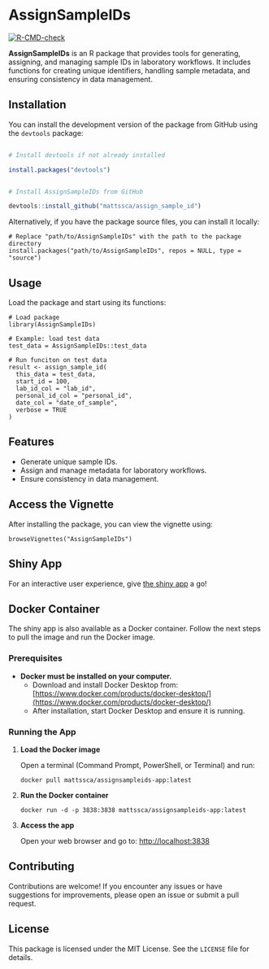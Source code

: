 # AssignSampleIDs

[![R-CMD-check](https://github.com/mattssca/assign_sample_id/actions/workflows/main.yml/badge.svg)](https://github.com/mattssca/assign_sample_id/actions/workflows/main.yml)

**AssignSampleIDs** is an R package that provides tools for generating, assigning, and managing sample IDs in laboratory workflows. It includes functions for creating unique identifiers, handling sample metadata, and ensuring consistency in data management.

## Installation

You can install the development version of the package from GitHub using the `devtools` package:

```r

# Install devtools if not already installed

install.packages("devtools")


# Install AssignSampleIDs from GitHub

devtools::install_github("mattssca/assign_sample_id")
```

Alternatively, if you have the package source files, you can install it locally:

```
# Replace "path/to/AssignSampleIDs" with the path to the package directory
install.packages("path/to/AssignSampleIDs", repos = NULL, type = "source")
```

## Usage

Load the package and start using its functions:

```
# Load package
library(AssignSampleIDs)

# Example: load test data
test_data = AssignSampleIDs::test_data

# Run funciton on test data
result <- assign_sample_id(
  this_data = test_data,
  start_id = 100,
  lab_id_col = "lab_id",
  personal_id_col = "personal_id",
  date_col = "date_of_sample",
  verbose = TRUE
)
```

## Features

* Generate unique sample IDs.
* Assign and manage metadata for laboratory workflows.
* Ensure consistency in data management.

## Access the Vignette

After installing the package, you can view the vignette using:

```
browseVignettes("AssignSampleIDs")
```

## Shiny App

For an interactive user experience, give [the shiny app](https://mattsada.shinyapps.io/AssignSampleIDs/) a go!

## Docker Container

The shiny app is also available as a Docker container. Follow the next steps to pull the image and run the Docker image.

### Prerequisites

- **Docker must be installed on your computer.**
  - Download and install Docker Desktop from: [https://www.docker.com/products/docker-desktop/](https://www.docker.com/products/docker-desktop/)
  - After installation, start Docker Desktop and ensure it is running.

### Running the App

1. **Load the Docker image**

   Open a terminal (Command Prompt, PowerShell, or Terminal) and run:

   ```
   docker pull mattssca/assignsampleids-app:latest
   ```
2. **Run the Docker container**

   ```
   docker run -d -p 3838:3838 mattssca/assignsampleids-app:latest
   ```
3. **Access the app**

   Open your web browser and go to:
   [http://localhost:3838](http://localhost:3838)

## Contributing

Contributions are welcome! If you encounter any issues or have suggestions for improvements, please open an issue or submit a pull request.

## License

This package is licensed under the MIT License. See the `LICENSE` file for details.
